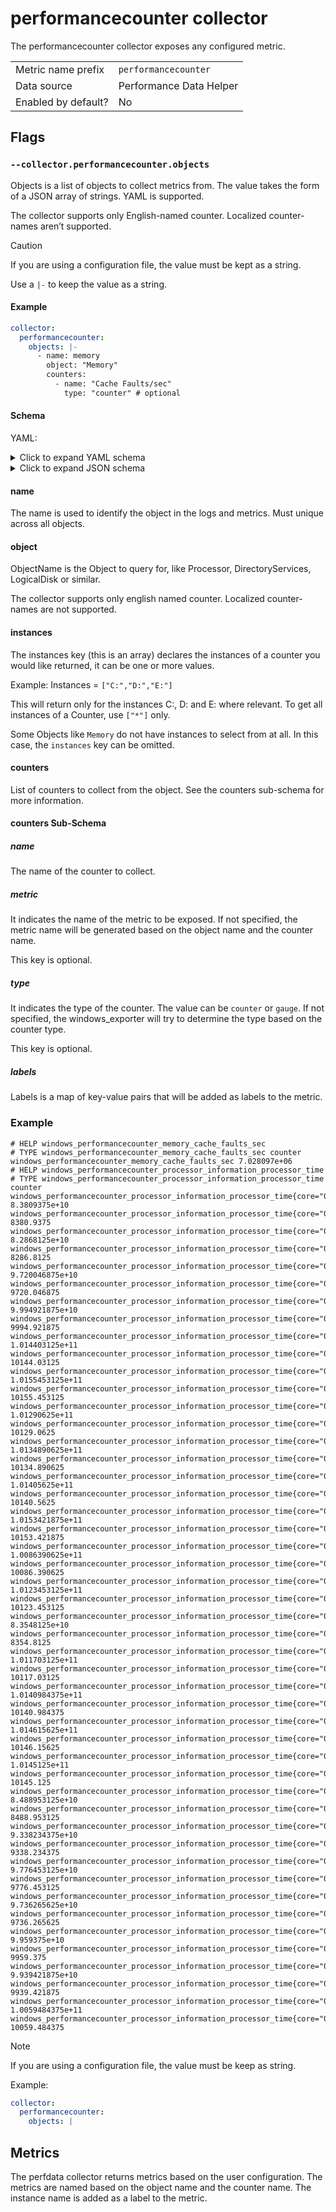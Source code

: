 # performancecounter collector

The performancecounter collector exposes any configured metric.

|                     |                         |
|---------------------|-------------------------|
| Metric name prefix  | `performancecounter`              |
| Data source         | Performance Data Helper |
| Enabled by default? | No                      |

## Flags


### `--collector.performancecounter.objects`

Objects is a list of objects to collect metrics from. The value takes the form of a JSON array of strings.
YAML is supported.

The collector supports only English-named counter. Localized counter-names aren’t supported.

> [!CAUTION]
> If you are using a configuration file, the value must be kept as a string.
>
> Use a `|-` to keep the value as a string.

#### Example

```yaml
collector:
  performancecounter:
    objects: |-
      - name: memory
        object: "Memory"
        counters:
          - name: "Cache Faults/sec"
            type: "counter" # optional
```

#### Schema

YAML:

<details>
<summary>Click to expand YAML schema</summary>

```yaml
- name: cpu # free text name
  object: "Processor Information" # Performance counter object name
  instances: ["*"]
  instance_label: "core"
  counters:
    - name: "% Processor Time"
      metric: windows_performancecounter_processor_information_processor_time # optional
      labels:
        state: active
    - name: "% Idle Time"
      metric: windows_performancecounter_processor_information_processor_time # optional
      labels:
        state: idle
- name: memory
  object: "Memory"
  counters:
    - name: "Cache Faults/sec"
      type: "counter" # optional
```

</details>

<details>
<summary>Click to expand JSON schema</summary>

```json
[
  {
    "name": "cpu",
    "object": "Processor Information",
    "instances": [
      "*"
    ],
    "instance_label": "core",
    "counters": [
      {
        "name": "% Processor Time",
        "metric": "windows_performancecounter_processor_information_processor_time",
        "labels": {
          "state": "active"
        }
      },
      {
        "name": "% Idle Time",
        "metric": "windows_performancecounter_processor_information_processor_time",
        "labels": {
          "state": "idle"
        }
      }
    ]
  },
  {
    "name": "memory",
    "object": "Memory",
    "counters": [
      {
        "name": "Cache Faults/sec",
        "type": "counter"
      }
    ]
  }
]
```
</details>

#### name

The name is used to identify the object in the logs and metrics.
Must unique across all objects.

#### object

ObjectName is the Object to query for, like Processor, DirectoryServices, LogicalDisk or similar.

The collector supports only english named counter. Localized counter-names are not supported.

#### instances

The instances key (this is an array) declares the instances of a counter you would like returned, it can be one or more values.

Example: Instances = `["C:","D:","E:"]`

This will return only for the instances C:, D: and E: where relevant. To get all instances of a Counter, use `["*"]` only.

Some Objects like `Memory` do not have instances to select from at all. In this case, the `instances` key can be omitted.

#### counters

List of counters to collect from the object. See the counters sub-schema for more information.

#### counters Sub-Schema

##### name

The name of the counter to collect.

##### metric

It indicates the name of the metric to be exposed. If not specified, the metric name will be generated based on the object name and the counter name.

This key is optional.

##### type

It indicates the type of the counter. The value can be `counter` or `gauge`.
If not specified, the windows_exporter will try to determine the type based on the counter type.

This key is optional.

##### labels

Labels is a map of key-value pairs that will be added as labels to the metric.

### Example

```
# HELP windows_performancecounter_memory_cache_faults_sec
# TYPE windows_performancecounter_memory_cache_faults_sec counter
windows_performancecounter_memory_cache_faults_sec 7.028097e+06
# HELP windows_performancecounter_processor_information_processor_time
# TYPE windows_performancecounter_processor_information_processor_time counter
windows_performancecounter_processor_information_processor_time{core="0,0",state="active"} 8.3809375e+10
windows_performancecounter_processor_information_processor_time{core="0,0",state="idle"} 8380.9375
windows_performancecounter_processor_information_processor_time{core="0,1",state="active"} 8.2868125e+10
windows_performancecounter_processor_information_processor_time{core="0,1",state="idle"} 8286.8125
windows_performancecounter_processor_information_processor_time{core="0,10",state="active"} 9.720046875e+10
windows_performancecounter_processor_information_processor_time{core="0,10",state="idle"} 9720.046875
windows_performancecounter_processor_information_processor_time{core="0,11",state="active"} 9.994921875e+10
windows_performancecounter_processor_information_processor_time{core="0,11",state="idle"} 9994.921875
windows_performancecounter_processor_information_processor_time{core="0,12",state="active"} 1.014403125e+11
windows_performancecounter_processor_information_processor_time{core="0,12",state="idle"} 10144.03125
windows_performancecounter_processor_information_processor_time{core="0,13",state="active"} 1.0155453125e+11
windows_performancecounter_processor_information_processor_time{core="0,13",state="idle"} 10155.453125
windows_performancecounter_processor_information_processor_time{core="0,14",state="active"} 1.01290625e+11
windows_performancecounter_processor_information_processor_time{core="0,14",state="idle"} 10129.0625
windows_performancecounter_processor_information_processor_time{core="0,15",state="active"} 1.0134890625e+11
windows_performancecounter_processor_information_processor_time{core="0,15",state="idle"} 10134.890625
windows_performancecounter_processor_information_processor_time{core="0,16",state="active"} 1.01405625e+11
windows_performancecounter_processor_information_processor_time{core="0,16",state="idle"} 10140.5625
windows_performancecounter_processor_information_processor_time{core="0,17",state="active"} 1.0153421875e+11
windows_performancecounter_processor_information_processor_time{core="0,17",state="idle"} 10153.421875
windows_performancecounter_processor_information_processor_time{core="0,18",state="active"} 1.0086390625e+11
windows_performancecounter_processor_information_processor_time{core="0,18",state="idle"} 10086.390625
windows_performancecounter_processor_information_processor_time{core="0,19",state="active"} 1.0123453125e+11
windows_performancecounter_processor_information_processor_time{core="0,19",state="idle"} 10123.453125
windows_performancecounter_processor_information_processor_time{core="0,2",state="active"} 8.3548125e+10
windows_performancecounter_processor_information_processor_time{core="0,2",state="idle"} 8354.8125
windows_performancecounter_processor_information_processor_time{core="0,20",state="active"} 1.011703125e+11
windows_performancecounter_processor_information_processor_time{core="0,20",state="idle"} 10117.03125
windows_performancecounter_processor_information_processor_time{core="0,21",state="active"} 1.0140984375e+11
windows_performancecounter_processor_information_processor_time{core="0,21",state="idle"} 10140.984375
windows_performancecounter_processor_information_processor_time{core="0,22",state="active"} 1.014615625e+11
windows_performancecounter_processor_information_processor_time{core="0,22",state="idle"} 10146.15625
windows_performancecounter_processor_information_processor_time{core="0,23",state="active"} 1.0145125e+11
windows_performancecounter_processor_information_processor_time{core="0,23",state="idle"} 10145.125
windows_performancecounter_processor_information_processor_time{core="0,3",state="active"} 8.488953125e+10
windows_performancecounter_processor_information_processor_time{core="0,3",state="idle"} 8488.953125
windows_performancecounter_processor_information_processor_time{core="0,4",state="active"} 9.338234375e+10
windows_performancecounter_processor_information_processor_time{core="0,4",state="idle"} 9338.234375
windows_performancecounter_processor_information_processor_time{core="0,5",state="active"} 9.776453125e+10
windows_performancecounter_processor_information_processor_time{core="0,5",state="idle"} 9776.453125
windows_performancecounter_processor_information_processor_time{core="0,6",state="active"} 9.736265625e+10
windows_performancecounter_processor_information_processor_time{core="0,6",state="idle"} 9736.265625
windows_performancecounter_processor_information_processor_time{core="0,7",state="active"} 9.959375e+10
windows_performancecounter_processor_information_processor_time{core="0,7",state="idle"} 9959.375
windows_performancecounter_processor_information_processor_time{core="0,8",state="active"} 9.939421875e+10
windows_performancecounter_processor_information_processor_time{core="0,8",state="idle"} 9939.421875
windows_performancecounter_processor_information_processor_time{core="0,9",state="active"} 1.0059484375e+11
windows_performancecounter_processor_information_processor_time{core="0,9",state="idle"} 10059.484375
```
> [!NOTE]
> If you are using a configuration file, the value must be keep as string.

Example:

```yaml
collector:
  performancecounter:
    objects: |
```


## Metrics

The perfdata collector returns metrics based on the user configuration.
The metrics are named based on the object name and the counter name.
The instance name is added as a label to the metric.
